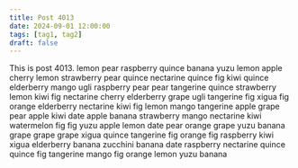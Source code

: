 ```yaml
---
title: Post 4013
date: 2024-09-01 12:00:00
tags: [tag1, tag2]
draft: false
---
```

This is post 4013.
lemon
pear
raspberry
quince
banana
yuzu
lemon
apple
cherry
lemon
strawberry
pear
quince
nectarine
quince
fig
kiwi
quince
elderberry
mango
ugli
raspberry
pear
pear
tangerine
quince
strawberry
lemon
kiwi
fig
nectarine
cherry
elderberry
grape
ugli
tangerine
fig
xigua
fig
orange
elderberry
nectarine
kiwi
fig
lemon
mango
tangerine
apple
grape
pear
apple
kiwi
date
apple
banana
strawberry
mango
nectarine
kiwi
watermelon
fig
fig
yuzu
apple
lemon
date
pear
orange
grape
yuzu
banana
grape
grape
grape
xigua
quince
tangerine
fig
orange
fig
raspberry
kiwi
xigua
elderberry
banana
zucchini
banana
date
raspberry
nectarine
quince
quince
fig
tangerine
mango
fig
orange
lemon
yuzu
banana
